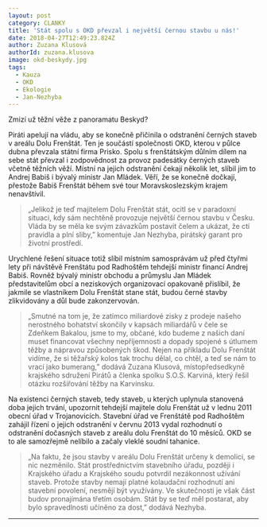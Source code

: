 ```yaml
---
layout: post
category: CLANKY
title: 'Stát spolu s OKD převzal i největší černou stavbu u nás!'
date: 2018-04-27T12:49:23.824Z
author: Zuzana Klusová
authorId: zuzana.klusova
image: okd-beskydy.jpg
tags:
  - Kauza
  - OKD
  - Ekologie
  - Jan-Nezhyba
---
```

 
Zmizí už těžní věže z panoramatu Beskyd?

Piráti apelují na vládu, aby se konečně přičinila o odstranění černých staveb v areálu Dolu Frenštát. Ten je součástí společnosti OKD, kterou v půlce dubna převzala státní firma Prisko. Spolu s frenštátským důlním dílem na sebe stát převzal i zodpovědnost za provoz padesátky černých staveb včetně těžních věží. Místní na jejich odstranění čekají několik let, slíbil jim to Andrej Babiš i bývalý ministr Jan Mládek. Věří, že se konečně dočkají, přestože Babiš Frenštát během své tour Moravskoslezským krajem nenavštívil.

>„Jelikož je teď majitelem Dolu Frenštát stát, ocitl se v paradoxní situaci, kdy sám nechtěně provozuje největší černou stavbu v Česku. Vláda by se měla ke svým závazkům postavit čelem a ukázat, že ctí pravidla a plní sliby,” komentuje Jan Nezhyba, pirátský garant pro životní prostředí.

Urychlené řešení situace totiž slíbil místním samosprávám už před čtyřmi lety při návštěvě Frenštátu pod Radhoštěm tehdejší ministr financí Andrej Babiš. Rovněž bývalý ministr obchodu a průmyslu Jan Mládek představitelům obcí a neziskových organizovací opakovaně přislíbil, že jakmile se vlastníkem Dolu Frenštát stane stát, budou černé stavby zlikvidovány a důl bude zakonzervován.

>„Smutné na tom je, že zatímco miliardové zisky z prodeje našeho nerostného bohatství skončily v kapsách miliardářů v čele se Zdeňkem Bakalou, jsme to my, občané, kdo budeme z našich daní muset financovat všechny nepříjemnosti  a dopady spojené s útlumem těžby a nápravou způsobených škod. Nejen na příkladu Dolu Frenštát vidíme, že si těžařský kolos tak trochu dělal, co chtěl, a teď se nám to vrací jako bumerang,” dodává Zuzana Klusová, místopředsedkyně krajského sdružení Pirátů a členka spolku S.O.S. Karviná, který řešil otázku rozšiřování těžby na Karvinsku.

 
Na existenci černých staveb, tedy staveb, u kterých uplynula stanovená doba jejich trvání,  upozornit tehdejší majitele dolu Frenštát už v lednu 2011 obecní úřad v Trojanovicích. Stavební úřad ve Frenštátě pod Radhoštěm zahájil řízení o jejich odstranění v červnu 2013 vydal rozhodnutí o odstranění dočasných staveb z areálu dolu Frenštát do 10 měsíců. OKD se to ale samozřejmě nelíbilo a začaly vleklé soudní tahanice.

 
>„Na faktu, že jsou stavby v areálu Dolu Frenštát určeny k demolici, se nic nezměnilo. Stát prostřednictvím stavebního úřadu, později i Krajského úřadu a Krajského soudu potvrdil nezákonnost užívání staveb. Protože stavby nemají platné kolaudační rozhodnutí ani stavební povolení, nesmějí být využívány. Ve skutečnosti je však část budov pronajímána třetím osobám. Stát by se teď měl postarat, aby bylo spravedlnosti učiněno za dost,” dodává Nezhyba.

- - -
